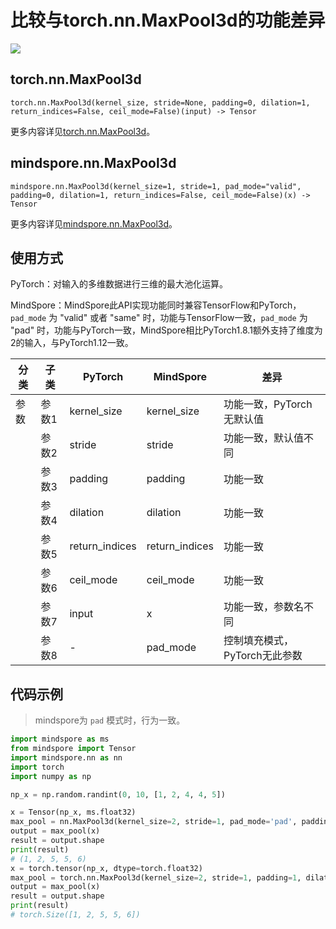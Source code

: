 # 比较与torch.nn.MaxPool3d的功能差异

<a href="https://gitee.com/mindspore/docs/blob/r1.11/docs/mindspore/source_zh_cn/note/api_mapping/pytorch_diff/MaxPool3d.md" target="_blank"><img src="https://mindspore-website.obs.cn-north-4.myhuaweicloud.com/website-images/r1.11/resource/_static/logo_source.png"></a>

## torch.nn.MaxPool3d

```text
torch.nn.MaxPool3d(kernel_size, stride=None, padding=0, dilation=1, return_indices=False, ceil_mode=False)(input) -> Tensor
```

更多内容详见[torch.nn.MaxPool3d](https://pytorch.org/docs/1.8.1/generated/torch.nn.MaxPool3d.html)。

## mindspore.nn.MaxPool3d

```text
mindspore.nn.MaxPool3d(kernel_size=1, stride=1, pad_mode="valid", padding=0, dilation=1, return_indices=False, ceil_mode=False)(x) -> Tensor
```

更多内容详见[mindspore.nn.MaxPool3d](https://www.mindspore.cn/docs/zh-CN/r1.11/api_python/nn/mindspore.nn.MaxPool3d.html)。

## 使用方式

PyTorch：对输入的多维数据进行三维的最大池化运算。

MindSpore：MindSpore此API实现功能同时兼容TensorFlow和PyTorch，`pad_mode` 为 "valid" 或者 "same" 时，功能与TensorFlow一致，`pad_mode` 为 "pad" 时，功能与PyTorch一致，MindSpore相比PyTorch1.8.1额外支持了维度为2的输入，与PyTorch1.12一致。

| 分类 | 子类 |PyTorch | MindSpore | 差异 |
| --- | --- | --- | --- |---|
|参数 | 参数1 | kernel_size | kernel_size |功能一致，PyTorch无默认值 |
| | 参数2 | stride | stride |功能一致，默认值不同 |
| | 参数3 | padding | padding | 功能一致 |
| | 参数4 | dilation | dilation | 功能一致 |
| | 参数5 | return_indices | return_indices | 功能一致|
| | 参数6 | ceil_mode | ceil_mode | 功能一致 |
| | 参数7 | input | x | 功能一致，参数名不同 |
| | 参数8 | - | pad_mode | 控制填充模式，PyTorch无此参数 |

## 代码示例

> mindspore为 `pad` 模式时，行为一致。

```python
import mindspore as ms
from mindspore import Tensor
import mindspore.nn as nn
import torch
import numpy as np

np_x = np.random.randint(0, 10, [1, 2, 4, 4, 5])

x = Tensor(np_x, ms.float32)
max_pool = nn.MaxPool3d(kernel_size=2, stride=1, pad_mode='pad', padding=1, dilation=1, return_indices=False)
output = max_pool(x)
result = output.shape
print(result)
# (1, 2, 5, 5, 6)
x = torch.tensor(np_x, dtype=torch.float32)
max_pool = torch.nn.MaxPool3d(kernel_size=2, stride=1, padding=1, dilation=1, return_indices=False)
output = max_pool(x)
result = output.shape
print(result)
# torch.Size([1, 2, 5, 5, 6])
```
